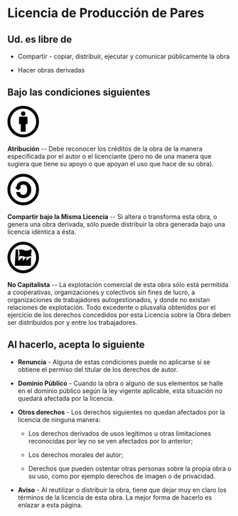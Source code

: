 
Licencia de Producción de Pares
===============================

Ud. es libre de
---------------

* Compartir - copiar, distribuir, ejecutar y comunicar públicamente la
  obra

* Hacer obras derivadas

Bajo las condiciones siguientes
-------------------------------

![](images/by.png)

**Atribución** -- Debe reconocer los créditos de la obra de la manera
especificada por el autor o el licenciante (pero no de una manera que
sugiera que tiene su apoyo o que apoyan el uso que hace de su obra).

![](images/sa.png)

**Compartir bajo la Misma Licencia** -- Si altera o transforma esta
obra, o genera una obra derivada, sólo puede distribuir la obra
generada bajo una licencia idéntica a ésta.

![](images/nc.png)

**No Capitalista** -- La explotación comercial de esta obra sólo
está permitida a cooperativas, organizaciones y colectivos sin fines
de lucro, a organizaciones de trabajadores autogestionados, y donde
no existan relaciones de explotación.  Todo excedente o plusvalía
obtenidos por el ejercicio de los derechos concedidos por esta Licencia
sobre la Obra deben ser distribuidos por y entre los trabajadores.

Al hacerlo, acepta lo siguiente
-------------------------------

* **Renuncia** - Alguna de estas condiciones puede no aplicarse si se
  obtiene el permiso del titular de los derechos de autor.

* **Dominio Público** - Cuando la obra o alguno de sus elementos se
  halle en el dominio público según la ley vigente aplicable, esta
  situación no quedará afectada por la licencia.

* **Otros derechos** - Los derechos siguientes no quedan afectados por
  la licencia de ninguna manera:

    + Los derechos derivados de usos legítimos u otras limitaciones
      reconocidas por ley no se ven afectados por lo anterior;

    + Los derechos morales del autor;

    + Derechos que pueden ostentar otras personas sobre la propia obra o
      su uso, como por ejemplo derechos de imagen o de privacidad.

* **Aviso** - Al reutilizar o distribuir la obra, tiene que dejar muy en
  claro los términos de la licencia de esta obra.  La mejor forma de
  hacerlo es enlazar a esta página.
